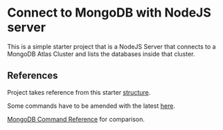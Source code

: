 # Connect to MongoDB with NodeJS server

This is a simple starter project that is a NodeJS Server that connects to a MongoDB Atlas Cluster and lists the databases inside that cluster.

## References

Project takes reference from this starter [structure](
https://www.mongodb.com/blog/post/quick-start-nodejs-mongodb-how-to-get-connected-to-your-database).

Some commands have to be amended with the latest [here](https://www.mongodb.com/community/forums/t/how-to-list-all-databases-in-atlas-using-nodejs-driver/222607).

[MongoDB Command Reference](https://www.mongodb.com/docs/manual/reference/command/listDatabases/) for comparison.
